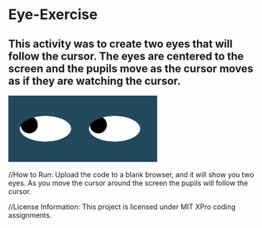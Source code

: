 # Eye-Exercise

## This activity was to create two eyes that will follow the cursor. The eyes are centered to the screen and the pupils move as the cursor moves as if they are watching the cursor.

<img src= "eyes.png" width= '300' />

//How to Run: Upload the code to a blank browser, and it will show you two eyes. As you move the cursor around the screen the pupils will follow the cursor.

//License Information: This project is licensed under MIT XPro coding assignments.
